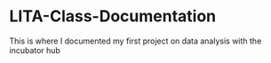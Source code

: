 # LITA-Class-Documentation
This is where I documented my first project on data analysis with the incubator hub
